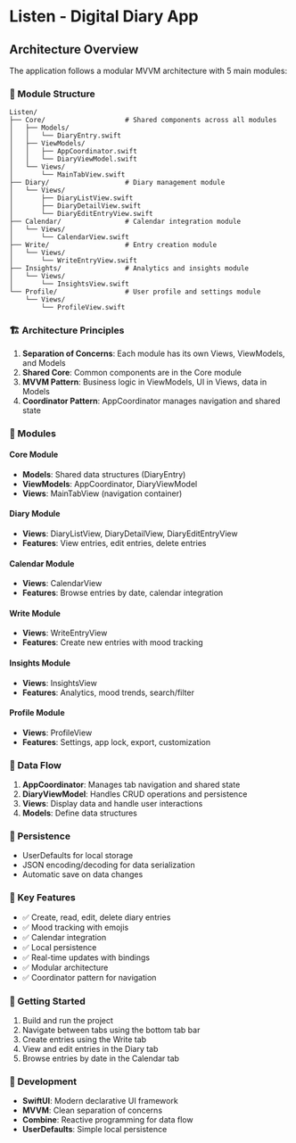 # Listen - Digital Diary App

## Architecture Overview

The application follows a modular MVVM architecture with 5 main modules:

### 📁 Module Structure

```
Listen/
├── Core/                    # Shared components across all modules
│   ├── Models/
│   │   └── DiaryEntry.swift
│   ├── ViewModels/
│   │   ├── AppCoordinator.swift
│   │   └── DiaryViewModel.swift
│   └── Views/
│       └── MainTabView.swift
├── Diary/                   # Diary management module
│   └── Views/
│       ├── DiaryListView.swift
│       ├── DiaryDetailView.swift
│       └── DiaryEditEntryView.swift
├── Calendar/                # Calendar integration module
│   └── Views/
│       └── CalendarView.swift
├── Write/                   # Entry creation module
│   └── Views/
│       └── WriteEntryView.swift
├── Insights/                # Analytics and insights module
│   └── Views/
│       └── InsightsView.swift
└── Profile/                 # User profile and settings module
    └── Views/
        └── ProfileView.swift
```

### 🏗️ Architecture Principles

1. **Separation of Concerns**: Each module has its own Views, ViewModels, and Models
2. **Shared Core**: Common components are in the Core module
3. **MVVM Pattern**: Business logic in ViewModels, UI in Views, data in Models
4. **Coordinator Pattern**: AppCoordinator manages navigation and shared state

### 📱 Modules

#### Core Module
- **Models**: Shared data structures (DiaryEntry)
- **ViewModels**: AppCoordinator, DiaryViewModel
- **Views**: MainTabView (navigation container)

#### Diary Module
- **Views**: DiaryListView, DiaryDetailView, DiaryEditEntryView
- **Features**: View entries, edit entries, delete entries

#### Calendar Module
- **Views**: CalendarView
- **Features**: Browse entries by date, calendar integration

#### Write Module
- **Views**: WriteEntryView
- **Features**: Create new entries with mood tracking

#### Insights Module
- **Views**: InsightsView
- **Features**: Analytics, mood trends, search/filter

#### Profile Module
- **Views**: ProfileView
- **Features**: Settings, app lock, export, customization

### 🔄 Data Flow

1. **AppCoordinator**: Manages tab navigation and shared state
2. **DiaryViewModel**: Handles CRUD operations and persistence
3. **Views**: Display data and handle user interactions
4. **Models**: Define data structures

### 💾 Persistence

- UserDefaults for local storage
- JSON encoding/decoding for data serialization
- Automatic save on data changes

### 🎯 Key Features

- ✅ Create, read, edit, delete diary entries
- ✅ Mood tracking with emojis
- ✅ Calendar integration
- ✅ Local persistence
- ✅ Real-time updates with bindings
- ✅ Modular architecture
- ✅ Coordinator pattern for navigation

### 🚀 Getting Started

1. Build and run the project
2. Navigate between tabs using the bottom tab bar
3. Create entries using the Write tab
4. View and edit entries in the Diary tab
5. Browse entries by date in the Calendar tab

### 🔧 Development

- **SwiftUI**: Modern declarative UI framework
- **MVVM**: Clean separation of concerns
- **Combine**: Reactive programming for data flow
- **UserDefaults**: Simple local persistence 